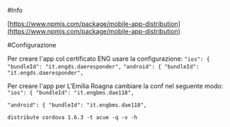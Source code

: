 #Info

[https://www.npmjs.com/package/mobile-app-distribution](https://www.npmjs.com/package/mobile-app-distribution)

#Configurazione 


Per creare l'app col certificato ENG usare la configurazione:
`"ios": {
        "bundleId": "it.engds.daeresponder",`
`"android": {
        "bundleId": "it.engds.daeresponder",`

Per creare l'app per L'Emilia Roagna cambiare la conf nel seguente modo:
`"ios": {
        "bundleId": "it.engbms.dae118",`

`"android": {
        "bundleId": "it.engbms.dae118",`


`distribute cordova 1.6.3 -t acue -q -v -h `

